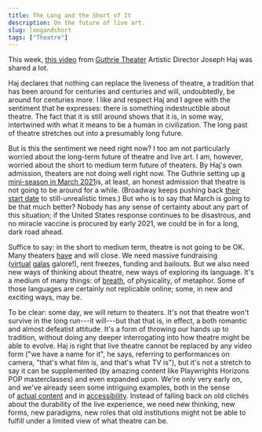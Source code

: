 ```yaml
---
title: The Long and the Short of It
description: On the future of live art.
slug: longandshort
tags: ["Theatre"]
---
```


This week, [this video](https://www.youtube.com/watch?v=eZ1b8XX0XZA) from [Guthrie Theater](https://www.guthrietheater.org/) Artistic Director Joseph Haj was shared a lot.

Haj declares that nothing can replace the liveness of theatre, a tradition that has been around for centuries and centuries and will, undoubtedly, be around for centuries more. I like and respect Haj and I agree with the sentiment that he expresses: there is something indestructible about theatre. The fact that it is still around shows that it is, in some way, intertwined with what it means to be a human in civilization. The long past of theatre stretches out into a presumably long future.

But is this the sentiment we need right now? I too am not particularly worried about the long-term future of theatre and live art. I am, however, worried about the short to medium term future of theaters. By Haj's own admission, theaters are not doing well right now. The Guthrie setting up [a mini-season in March 2021](https://www.americantheatre.org/2020/05/09/guthrie-to-stay-closed-until-march-2021-mini-season/)is, at least, an honest admission that theatre is not going to be around for a while. (Broadway keeps pushing back [their start date](https://t.co/ETNVxGthxp) to still-unrealistic times.) But who is to say that March is going to be that much better? Nobody has any sense of certainty about any part of this situation; if the United States response continues to be disastrous, and no miracle vaccine is procured by early 2021, we could be in for a long, dark road ahead.

Suffice to say: in the short to medium term, theatre is not going to be OK. Many theaters [have](https://www.eventcombo.com/e/small-venue-rent-forgiveness-town-hall---litindiespace-39242) and will close. We need massive fundraising ([virtual](https://www.woollymammoth.net/events/springbenefit) [galas](https://www.classy.org/campaign/the-tank-gala-2020/c276195) galore!), rent freezes, funding and bailouts. But we also need new ways of thinking about theatre, new ways of exploring its language. It's a medium of many things: of [breath](https://guscuddy.substack.com/p/the-curtain-55-a-collective-breath?r=iq1l&utm_campaign=post&utm_medium=web&utm_source=copy), of physicality, of metaphor. Some of those languages are certainly not replicable online; some, in new and exciting ways, may be.

To be clear: some day, we will return to theaters. It's not that theatre won't survive in the long run---it will---but that that is, in effect, a both romantic and almost defeatist attitude. It's a form of throwing our hands up to tradition, without doing any deeper interrogating into how theatre might be able to evolve. Haj is right that live theatre cannot be replaced by any video form ("we have a name for it", he says, referring to performances on camera, "that's what film is, and that's what TV is"), but it's not a stretch to say it can be supplemented (by amazing content like Playwrights Horizons POP masterclasses) and even expanded upon. We're only very early on, and we've already seen some intriguing examples, both in the sense of [actual content](https://www.newyorker.com/magazine/2020/05/18/the-first-great-original-play-of-quarantine) and in [accessibility](https://www.timeout.com/newyork/theater/the-best-theater-to-watch-online-may-12). Instead of falling back on old clichés about the durability of the live experience, we need new thinking, new forms, new paradigms, new roles that old institutions might not be able to fulfill under a limited view of what theatre can be.
